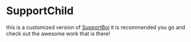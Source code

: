 # SupportChild

this is a customized version of [SupportBoi](https://github.com/KarlOfDuty/SupportBoi) it is recommended you go and check out the awesome work that is there!
